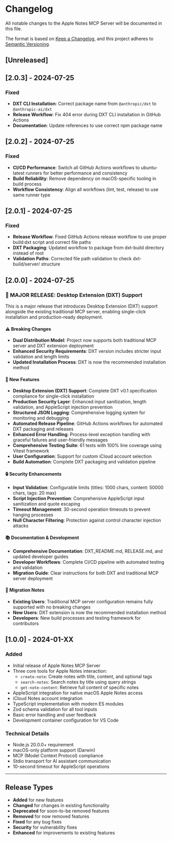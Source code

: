 # Changelog

All notable changes to the Apple Notes MCP Server will be documented in this file.

The format is based on [Keep a Changelog](https://keepachangelog.com/en/1.0.0/),
and this project adheres to [Semantic Versioning](https://semver.org/spec/v2.0.0.html).

## [Unreleased]

## [2.0.3] - 2024-07-25

### Fixed
- **DXT CLI Installation**: Correct package name from `@anthropic/dxt` to `@anthropic-ai/dxt`
- **Release Workflow**: Fix 404 error during DXT CLI installation in GitHub Actions
- **Documentation**: Update references to use correct npm package name

## [2.0.2] - 2024-07-25

### Fixed
- **CI/CD Performance**: Switch all GitHub Actions workflows to ubuntu-latest runners for better performance and consistency
- **Build Reliability**: Remove dependency on macOS-specific tooling in build process
- **Workflow Consistency**: Align all workflows (lint, test, release) to use same runner type

## [2.0.1] - 2024-07-25

### Fixed
- **Release Workflow**: Fixed GitHub Actions release workflow to use proper build:dxt script and correct file paths
- **DXT Packaging**: Updated workflow to package from dxt-build directory instead of root
- **Validation Paths**: Corrected file path validation to check dxt-build/server/ structure

## [2.0.0] - 2024-07-25

### 🚀 MAJOR RELEASE: Desktop Extension (DXT) Support

This is a major release that introduces Desktop Extension (DXT) support alongside the existing traditional MCP server, enabling single-click installation and production-ready deployment.

#### ⚠️ Breaking Changes
- **Dual Distribution Model**: Project now supports both traditional MCP server and DXT extension deployment
- **Enhanced Security Requirements**: DXT version includes stricter input validation and length limits
- **Updated Installation Process**: DXT is now the recommended installation method

#### 🎯 New Features
- **Desktop Extension (DXT) Support**: Complete DXT v0.1 specification compliance for single-click installation
- **Production Security Layer**: Enhanced input sanitization, length validation, and AppleScript injection prevention
- **Structured JSON Logging**: Comprehensive logging system for monitoring and debugging
- **Automated Release Pipeline**: GitHub Actions workflows for automated DXT packaging and releases
- **Enhanced Error Handling**: Process-level exception handling with graceful failures and user-friendly messages
- **Comprehensive Testing Suite**: 61 tests with 100% line coverage using Vitest framework
- **User Configuration**: Support for custom iCloud account selection
- **Build Automation**: Complete DXT packaging and validation pipeline

#### 🔒 Security Enhancements
- **Input Validation**: Configurable limits (titles: 1000 chars, content: 50000 chars, tags: 20 max)
- **Script Injection Prevention**: Comprehensive AppleScript input sanitization and quote escaping
- **Timeout Management**: 30-second operation timeouts to prevent hanging processes
- **Null Character Filtering**: Protection against control character injection attacks

#### 📚 Documentation & Development
- **Comprehensive Documentation**: DXT_README.md, RELEASE.md, and updated developer guides
- **Developer Workflows**: Complete CI/CD pipeline with automated testing and validation
- **Migration Guide**: Clear instructions for both DXT and traditional MCP server deployment

#### 🔄 Migration Notes
- **Existing Users**: Traditional MCP server configuration remains fully supported with no breaking changes
- **New Users**: DXT extension is now the recommended installation method
- **Developers**: New build processes and testing framework for contributors

## [1.0.0] - 2024-01-XX

### Added
- Initial release of Apple Notes MCP Server
- Three core tools for Apple Notes interaction:
  - `create-note`: Create notes with title, content, and optional tags
  - `search-notes`: Search notes by title using query strings
  - `get-note-content`: Retrieve full content of specific notes
- AppleScript integration for native macOS Apple Notes access
- iCloud Notes account integration
- TypeScript implementation with modern ES modules
- Zod schema validation for all tool inputs
- Basic error handling and user feedback
- Development container configuration for VS Code

### Technical Details
- Node.js 20.0.0+ requirement
- macOS-only platform support (Darwin)
- MCP (Model Context Protocol) compliance
- Stdio transport for AI assistant communication
- 10-second timeout for AppleScript operations

---

## Release Types

- **Added** for new features
- **Changed** for changes in existing functionality  
- **Deprecated** for soon-to-be removed features
- **Removed** for now removed features
- **Fixed** for any bug fixes
- **Security** for vulnerability fixes
- **Enhanced** for improvements to existing features